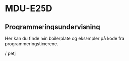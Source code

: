 # MDU-E25D

## Programmeringsundervisning

Her kan du finde min boilerplate og eksempler på kode fra programmeringstimerene.

/ petj
